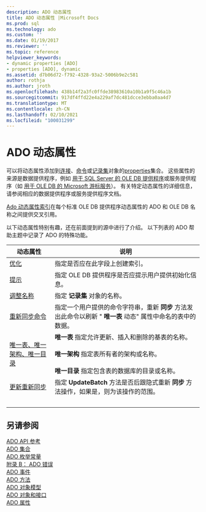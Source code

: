 ```yaml
---
description: ADO 动态属性
title: ADO 动态属性 |Microsoft Docs
ms.prod: sql
ms.technology: ado
ms.custom: ''
ms.date: 01/19/2017
ms.reviewer: ''
ms.topic: reference
helpviewer_keywords:
- dynamic properties [ADO]
- properties [ADO], dynamic
ms.assetid: d7b06d72-f792-4328-93a2-5006b9e2c581
author: rothja
ms.author: jroth
ms.openlocfilehash: 438b14f2a3fc0ffde38983610a10b1a9f5c46a1b
ms.sourcegitcommit: 917df4ffd22e4a229af7dc481dcce3ebba0aa4d7
ms.translationtype: MT
ms.contentlocale: zh-CN
ms.lasthandoff: 02/10/2021
ms.locfileid: "100031299"
---
```

# <a name="ado-dynamic-properties"></a>ADO 动态属性
可以将动态属性添加到[连接](./connection-object-ado.md)、[命令](./command-object-ado.md)或[记录集](./recordset-object-ado.md)对象的[properties](./properties-collection-ado.md)集合。 这些属性的来源是数据提供程序，例如 [用于 SQL Server 的 OLE DB 提供程序](../../guide/appendixes/microsoft-ole-db-provider-for-sql-server.md)或服务提供程序（如 [用于 OLE DB 的 Microsoft 游标服务](../../guide/appendixes/microsoft-cursor-service-for-ole-db-ado-service-component.md)）。 有关特定动态属性的详细信息，请参阅相应的数据提供程序或服务提供程序文档。  
  
 [Ado 动态属性索引](./ado-dynamic-property-index.md)在每个标准 OLE DB 提供程序动态属性的 ADO 和 OLE DB 名称之间提供交叉引用。  
  
 以下动态属性特别有趣，还在前面提到的源中进行了介绍。 以下列表的 ADO 帮助主题中记录了 ADO 的特殊功能。  
  
|动态属性|说明|  
|-|-|  
|[优化](./optimize-property-dynamic-ado.md)|指定是否应在此字段上创建索引。|  
|[提示](./prompt-property-dynamic-ado.md)|指定 OLE DB 提供程序是否应提示用户提供初始化信息。|  
|[调整名称](./reshape-name-property-dynamic-ado.md)|指定 **记录集** 对象的名称。|  
|[重新同步命令](./resync-command-property-dynamic-ado.md)|指定一个用户提供的命令字符串，重新 **同步** 方法发出此命令以刷新 " **唯一表** 动态" 属性中命名的表中的数据。|  
|[唯一表、唯一架构、唯一目录](./unique-table-unique-schema-unique-catalog-properties-dynamic-ado.md)|**唯一表** 指定允许更新、插入和删除的基表的名称。<br /><br /> **唯一架构** 指定表所有者的架构或名称。<br /><br /> **唯一目录** 指定包含表的数据库的目录或名称。|  
|[更新重新同步](./update-resync-property-dynamic-ado.md)|指定 **UpdateBatch** 方法是否后跟隐式重新 **同步** 方法操作，如果是，则为该操作的范围。|
| &nbsp; | &nbsp; |

## <a name="see-also"></a>另请参阅  
 [ADO API 参考](./ado-api-reference.md)   
 [ADO 集合](./ado-collections.md)   
 [ADO 枚举常量](./ado-enumerated-constants.md)   
 [附录 B： ADO 错误](../../guide/appendixes/appendix-b-ado-errors.md)   
 [ADO 事件](./ado-events.md)   
 [ADO 方法](./ado-methods.md)   
 [ADO 对象模型](./ado-object-model.md)   
 [ADO 对象和接口](./ado-objects-and-interfaces.md)   
 [ADO 属性](./ado-properties.md)
